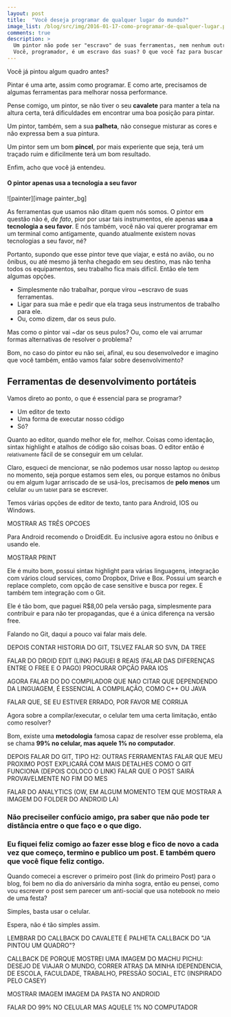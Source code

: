 ```yaml
---
layout: post
title:  "Você deseja programar de qualquer lugar do mundo?"
image_list: /blog/src/img/2016-01-17-como-programar-de-qualquer-lugar.png
comments: true
description: >
  Um pintor não pode ser "escravo" de suas ferramentas, nem nenhum outro profissional.
  Você, programador, é um escravo das suas? O que você faz para buscar sua independência?
---
```


Você já pintou algum quadro antes?

Pintar é uma arte, assim como programar. E como arte, precisamos de algumas ferramentas para melhorar nossa performance. 

Pense comigo, um pintor, se não tiver o seu <strong>cavalete</strong> para manter a tela na altura certa, terá dificuldades em encontrar uma boa posição para pintar.

Um pintor, também, sem a sua <strong>palheta</strong>, não consegue misturar as cores e não expressa bem a sua pintura.

Um pintor sem um bom <strong>pincel</strong>, por mais experiente que seja, terá um traçado ruim e dificilmente terá um bom resultado.

Enfim, acho que você já entendeu.

<h4 class="image-title">O pintor apenas usa a tecnologia a seu favor</h4>
<span class="center-horizontal">
	![painter][image painter_bg]
</span>

As ferramentas que usamos não ditam quem nós somos. O pintor em questão não é, <em>de fato</em>, pior por usar tais instrumentos, ele apenas <strong>usa a tecnologia a seu favor</strong>. E nós também, você não vai querer programar em um terminal como antigamente, quando atualmente existem novas tecnologias a seu favor, né?

Portanto, supondo que esse pintor teve que viajar, e está no avião, ou no ônibus, ou até mesmo já tenha chegado em seu destino, mas não tenha todos os equipamentos, seu trabalho fica mais difícil. Então ele tem algumas opções.

<ul>
	<li>
		Simplesmente não trabalhar, porque virou ~escravo de suas ferramentas.
	</li>
	<li>
		Ligar para sua mãe e pedir que ela traga seus instrumentos de trabalho para ele.
	</li>
	<li>
		Ou, como dizem, dar os seus pulo.
	</li>
</ul>

 

Mas como o pintor vai ~dar os seus pulos? Ou, como ele vai arrumar formas alternativas de resolver o problema?

Bom, no caso do pintor eu não sei, afinal, eu sou desenvolvedor e imagino que você também, então vamos falar sobre desenvolvimento?

<h2>Ferramentas de desenvolvimento portáteis</h2>

Vamos direto ao ponto, o que é essencial para se programar? 

 * Um editor de texto
 * Uma forma de executar nosso código
 * Só? 
 
Quanto ao editor, quando melhor ele for, melhor. Coisas como identação, sintax highlight e atalhos de código são coisas boas. O editor então é <small>relativamente</small> fácil de se conseguir em um celular.

Claro, esqueci de mencionar, se não podemos usar nosso laptop <small>ou desktop</small> no momento, seja porque estamos sem eles, ou porque estamos no ônibus ou em algum lugar arriscado de se usá-los, precisamos de <strong>pelo menos</strong> um celular <small>ou um tablet</small> para se escrever.

Temos várias opções de editor de texto, tanto para Android, IOS ou Windows. 

MOSTRAR AS TRÊS OPCOES

Para Android recomendo o DroidEdit. Eu inclusive agora estou no ônibus e usando ele. 

MOSTRAR PRINT

Ele é muito bom, possui sintax highlight para várias linguagens, integração com vários cloud services, como Dropbox, Drive e Box. Possui um search e replace completo, com opção de case sensitive e busca por regex. E também tem integração com o Git.

Ele é tão bom, que paguei R$8,00 pela versão paga, simplesmente para contribuir e para não ter propagandas, que é a única diferença na versão free. 

Falando no Git, daqui a pouco vai falar mais dele. 

DEPOIS CONTAR HISTORIA DO GIT, TSLVEZ FALAR SO SVN, DA TREE 

FALAR DO DROID EDIT (LINK)
PAGUEI 8 REAIS (FALAR DAS DIFERENÇAS ENTRE O FREE E O PAGO)
PROCURAR OPÇÃO PARA IOS


AGORA FALAR DO DO COMPILADOR QUE NAO
CITAR QUE DEPENDENDO DA LINGUAGEM, É ESSENCIAL A COMPILAÇÃO, COMO C++ OU JAVA

FALAR QUE, SE EU ESTIVER ERRADO, POR FAVOR ME CORRIJA

Agora sobre a compilar/executar, o celular tem uma certa limitação, então como resolver? 

Bom, existe uma **metodologia** famosa capaz de resolver esse problema, ela se chama **99% no celular, mas aquele 1% no computador**. 



DEPOIS FALAR DO GIT, TIPO H2: OUTRAS FERRAMENTAS
FALAR QUE MEU PROXIMO POST EXPLICARÁ COM MAIS DETALHES COMO O GIT FUNCIONA (DEPOIS COLOCO O LINK)
FALAR QUE O POST SAIRÁ PROVAVELMENTE NO FIM DO MES

FALAR DO ANALYTICS (OW, EM ALGUM MOMENTO TEM QUE MOSTRAR A IMAGEM DO FOLDER DO ANDROID LA)


<h3>
	Não preciseiler confúcio amigo, pra saber que não pode ter distância entre o que faço e o que digo.
</h3>
<h3>
	<strong>Eu fiquei feliz comigo</strong> ao fazer esse blog e fico de novo a cada vez que começo, termino e publico um post. E também quero que <strong>você fique feliz contigo</strong>.
</h3>

Quando comecei a escrever o primeiro post (link do primeiro Post) para o blog, foi bem no dia do aniversário da minha sogra, então eu pensei, como vou escrever o post sem parecer um anti-social que usa notebook no meio de uma festa? 

Simples, basta usar o celular. 

Espera, não é tão simples assim. 



LEMBRAR DO CALLBACK DO CAVALETE É PALHETA
CALLBACK DO "JA PINTOU UM QUADRO"?

CALLBACK DE PORQUE MOSTREI UMA IMAGEM DO MACHU PICHU: DESEJO DE VIAJAR O MUNDO, CORRER ATRAS DA MINHA IDEPENDENCIA, DE ESCOLA, FACULDADE, TRABALHO, PRESSÃO SOCIAL, ETC (INSPIRADO PELO CASEY)

MOSTRAR IMAGEM IMAGEM DA PASTA NO ANDROID

FALAR DO 99% NO CELULAR MAS AQUELE 1% NO COMPUTADOR

[image painter_bg]: /blog/src/img/2016-01-17-painter-bg.jpg
